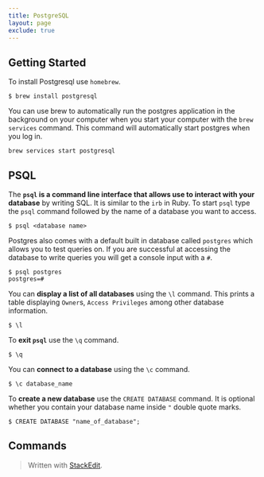 ```yaml
---
title: PostgreSQL
layout: page
exclude: true
---
```

## Getting Started
To install Postgresql use `homebrew`.
```
$ brew install postgresql
```
You can use brew to automatically run the postgres application in the background on your computer when you start your computer with the `brew services` command. This command will automatically start postgres when you log in.
```
brew services start postgresql
```
## PSQL
The **`psql` is a command line interface that allows use to interact with your database** by writing SQL. It is similar to the `irb` in Ruby. To start `psql` type the `psql` command followed by the name of a database you want to access. 

```
$ psql <database name>
```
Postgres also comes with a default built in database called `postgres` which allows you to test queries on. If you are successful at accessing the database to write queries you will get a console input with a `#`.
```
$ psql postgres
postgres=#
```
You can **display a list of all databases** using the `\l` command. This prints a table displaying `Owner`s, `Access Privileges` among other database information.
```
$ \l
```

To **exit `psql`** use the `\q` command.
```
$ \q
```

You can **connect to a database** using the `\c` command.
```
$ \c database_name
```

To **create a new database** use the `CREATE DATABASE` command. It is optional whether you contain your database name inside `"` double quote marks.
```
$ CREATE DATABASE "name_of_database";
```

## Commands
> Written with [StackEdit](https://stackedit.io/).
<!--stackedit_data:
eyJoaXN0b3J5IjpbNjg4NjM5MTk5LDE3NjcwMzQ0MDUsLTMwNz
c4NzIzNiw2Njg4NjA2ODFdfQ==
-->